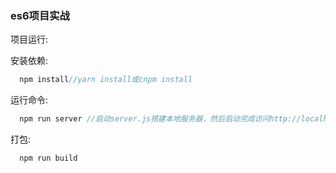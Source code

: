 ### es6项目实战

项目运行:

安装依赖:

```js
  npm install//yarn install或cnpm install
```

运行命令:

```js
  npm run server //启动server.js搭建本地服务器，然后启动完成访问http://localhost:3000即可预览项目运行效果
```

打包:

```js
  npm run build
```